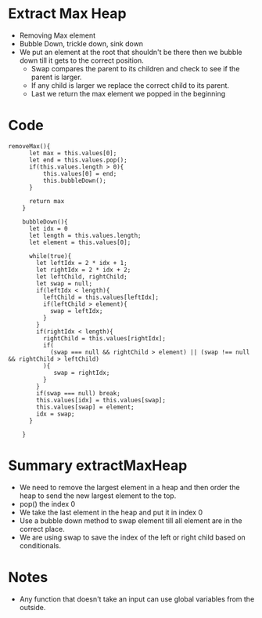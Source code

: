 # Extract Max Heap
- Removing Max element
- Bubble Down, trickle down, sink down
- We put an element at the root that shouldn't be there then we bubble down till it gets to the correct position.
    - Swap compares the parent to its children and check to see if the parent is larger.
    - If any child is larger we replace the correct child to its parent.
    - Last we return the max element we popped in the beginning 
# Code
```
removeMax(){
      let max = this.values[0];
      let end = this.values.pop();
      if(this.values.length > 0){
          this.values[0] = end;
          this.bubbleDown();
      }
      
      return max
    }

    bubbleDown(){
      let idx = 0
      let length = this.values.length;
      let element = this.values[0];

      while(true){
        let leftIdx = 2 * idx + 1;
        let rightIdx = 2 * idx + 2;
        let leftChild, rightChild;
        let swap = null;
        if(leftIdx < length){
          leftChild = this.values[leftIdx];
          if(leftChild > element){
            swap = leftIdx;
          }
        }
        if(rightIdx < length){
          rightChild = this.values[rightIdx];
          if(
            (swap === null && rightChild > element) || (swap !== null && rightChild > leftChild)
          ){
             swap = rightIdx;
          }
        }
        if(swap === null) break;
        this.values[idx] = this.values[swap];
        this.values[swap] = element;
        idx = swap;
      }

    }
```


# Summary extractMaxHeap
- We need to remove the largest element in a heap and then order the heap to send the new largest element to the top.
- pop() the index 0
- We take the last element in the heap and put it in index 0
- Use a bubble down method to swap element till all element are in the correct place.
- We are using swap to save the index of the left or right child based on conditionals.

# Notes 
- Any function that doesn't take an input can use global variables from the outside.

